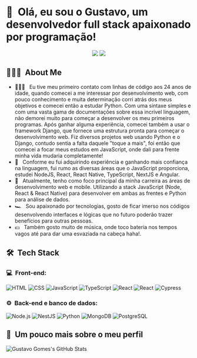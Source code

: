 <h1>👋 &nbsp;Olá, eu sou o Gustavo, um desenvolvedor full stack apaixonado por programação!</h1>
<p align="center"
<a href="https://www.linkedin.com/in/gustavo-gomes-da-rosa-3a2039259/"><img src="https://img.shields.io/badge/-Gustavo%20Gomes%20Rosa-0077B5?style=flat-square&logo=Linkedin&logoColor=white"/></a>
<a href="mailto:gusthgomesdarosa@gmail.com"><img src="https://img.shields.io/badge/-gusthgomesdarosa@gmail.com-D14836?style=flat-square&logo=Gmail&logoColor=white"/></a>

</p>

<h2> 👨🏻‍💻 &nbsp;About Me </h2>

- 👨🏻‍💻 &nbsp; Eu tive meu primeiro contato com linhas de código aos 24 anos de idade, quando comecei a me interessar por desenvolvimento web, com pouco conhecimento e muita determinação corri atrás dos meus objetivos e comecei então a estudar Python. Com uma sintaxe simples e com uma vasta gama de documentações sobre essa incrível linguagem, não demorei muito para começar a desenvolver os meu primeiros programas. Após ganhar alguma experiência, comecei também a usar o framework Django, que fornece uma estrutura pronta para começar o desenvolvimento web. Fiz diversos projetos web usando Python e o Django, contudo sentia a falta daquele "toque a mais", foi então que comecei a focar meus estudos em JavaScript, onde dali para frente minha vida mudaria completamente!
- 💚 &nbsp; Conforme eu fui adquirindo experiência e ganhando mais confiança na linguagem, fui rumo as diversas áreas que o JavaScript proporciona, estudei NodeJS, React, React Native, TypeScript, NextJS e Angular.
- 🚀 &nbsp; Atualmente, tenho como foco principal da minha carreira as áreas de desenvolvimento web e mobile. Utilizando a stack JavaScript (Node, React & React Native) para desenvolver em ambas as frentes e Python para análise de dados.
- 🏎 &nbsp; Sou apaixonado por tecnologias, gosto de ficar imerso nos códigos desenvolvendo interfaces e lógicas que no futuro poderão trazer benefícios para outras pessoas.
- 💵 &nbsp; Também gosto muito de música, onde toco bateria nos tempos vagos até para dar uma esvaziada na cabeça haha!.

<h2> 🛠 &nbsp;Tech Stack</h2>
<h3>💻 &nbsp;Front-end:</h3>

![HTML](https://img.shields.io/badge/-HTML-333333?style=flat&logo=HTML5)
![CSS](https://img.shields.io/badge/-CSS-333333?style=flat&logo=CSS3&logoColor=1572B6)
![JavaScript](https://img.shields.io/badge/-JavaScript-333333?style=flat&logo=javascript)
![TypeScript](https://img.shields.io/badge/-TypeScript-333333?style=flat&logo=typescript&logoColor=2D79C7)
![React](https://img.shields.io/badge/-React-333333?style=flat&logo=react)
![React](https://img.shields.io/badge/-React%20Native-333333?style=flat&logo=react)
![Cypress](https://img.shields.io/badge/-Cypress-333333?style=flat&logo=cypress)

<h3>⚙️ &nbsp;Back-end e banco de dados:</h3>

![Node.js](https://img.shields.io/badge/-Node.js-333333?style=flat&logo=node.js)
![NestJS](https://img.shields.io/badge/-NestJS-333333?style=flat&logo=nestjs&logoColor=E535AB)
![Python](https://img.shields.io/badge/-Python-333333?style=flat&logo=python)
![MongoDB](https://img.shields.io/badge/-MongoDB-333333?style=flat&logo=mongodb)
![PostgreSQL](https://img.shields.io/badge/-PostgreSQL-333333?style=flat&logo=postgresql)

<h2>🚀 &nbsp;Um pouco mais sobre o meu perfil</h2>

![Gustavo Gomes's GitHub Stats](https://github-readme-stats.vercel.app/api?username=Gusthgomes&show_icons=true&theme=dracula)
